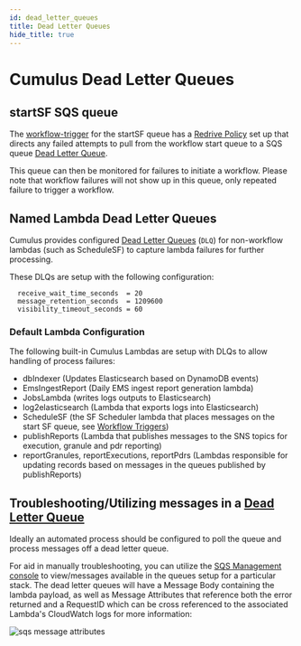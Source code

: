 ```yaml
---
id: dead_letter_queues
title: Dead Letter Queues
hide_title: true
---
```


# Cumulus Dead Letter Queues

## startSF SQS queue

The [workflow-trigger](../workflows/workflow-triggers) for the startSF queue has a [Redrive Policy](https://docs.aws.amazon.com/AWSCloudFormation/latest/UserGuide/aws-properties-sqs-queues-redrivepolicy.html) set up that directs any failed attempts to pull from the workflow start queue to a SQS queue [Dead Letter Queue](https://docs.aws.amazon.com/AWSSimpleQueueService/latest/SQSDeveloperGuide/sqs-dead-letter-queues.html).

This queue can then be monitored for failures to initiate a workflow.   Please note that workflow failures will not show up in this queue, only repeated failure to trigger a workflow.

## Named Lambda Dead Letter Queues

Cumulus provides configured [Dead Letter Queues](https://docs.aws.amazon.com/AWSSimpleQueueService/latest/SQSDeveloperGuide/sqs-dead-letter-queues.html) (`DLQ`) for non-workflow lambdas (such as ScheduleSF) to capture lambda failures for further processing.

These DLQs are setup with the following configuration:

```hcl
  receive_wait_time_seconds  = 20
  message_retention_seconds  = 1209600
  visibility_timeout_seconds = 60
```

### **Default Lambda Configuration**

The following built-in Cumulus Lambdas are setup with DLQs to allow handling of process failures:

* dbIndexer (Updates Elasticsearch based on DynamoDB events)
* EmsIngestReport (Daily EMS ingest report generation lambda)
* JobsLambda (writes logs outputs to Elasticsearch)
* log2elasticsearch (Lambda that exports logs into Elasticsearch)
* ScheduleSF (the SF Scheduler lambda that places messages on the start SF queue, see [Workflow Triggers](../workflows/workflow-triggers.md))
* publishReports  (Lambda that publishes messages to the SNS topics for execution, granule and pdr reporting)
* reportGranules, reportExecutions, reportPdrs (Lambdas responsible for updating records based on messages in the queues published by publishReports)

## Troubleshooting/Utilizing messages in a [Dead Letter Queue](https://docs.aws.amazon.com/AWSSimpleQueueService/latest/SQSDeveloperGuide/sqs-dead-letter-queues.html)

Ideally an automated process should be configured to poll the queue and process messages off a dead letter queue.

For aid in manually troubleshooting, you can utilize the [SQS Management console](https://console.aws.amazon.com/sqs/home) to view/messages available in the queues setup for a particular stack.    The dead letter queues will have a Message Body containing the lambda payload, as well as Message Attributes that reference both the error returned and a RequestID which can be cross referenced to the associated Lambda's CloudWatch logs for more information:

![sqs message attributes](assets/sqs_message_attribute.png)

